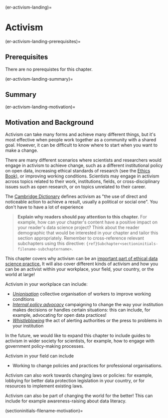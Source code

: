 (er-activism-landing)=
# Activism

(er-activism-landing-prerequisites)=
## Prerequisites

There are no prerequistes for this chapter. 

(er-activism-landing-summary)=
## Summary



(er-activism-landing-motivation)=
## Motivation and Background

Activism can take many forms and achieve many different things, but it's most effective when people work together as a community with a shared goal. 
However, it can be difficult to know where to start when you want to make a change. 

There are many different scenarios where scientists and researchers would engage in activism to achieve change, such as a different institutional policy on open data, increasing ethical standards of research (see the [Ethics Book](https://the-turing-way.netlify.app/ethical-research/ethical-research.html)), or improving working conditions. 
Scientists may engage in activism across topics related to their work, institutions, fields, or cross-disciplinary issues such as open research, or on topics unrelated to their career. 

The [Cambridge Dictionary](https://dictionary.cambridge.org/dictionary/english/activism) defines activism as "the use of direct and noticeable action to achieve a result, usually a political or social one". 
You don't have to have a lot of experience

> **Explain why readers should pay attention to this chapter.**
> For example, how can your chapter's content have a positive impact on your reader's data science project?
> Think about the reader demographic that would be interested in your chapter and tailor this section appropriately.
> Remember to cross-reference relevant subchapters using this directive: `{ref}Subchapter<sectioninitials-filename-subchaptername>`.

This chapter covers why activism can be an [important part of ethical data science practice.](https://the-turing-way.netlify.app/ethical-research/ethical-research/activism/activism-ethics.md)
It will also cover different kinds of activism and how you can be an activist within your workplace, your field, your country, or the world at large!

Activism in your workplace can include:
* [*Unionisation*](https://the-turing-way.netlify.app/ethical-research/ethical-research/activism/activism-unionisation.md) collective organisation of workers to improve working conditions 
* [*Internal policy advocacy*](https://the-turing-way.netlify.app/ethical-research/ethical-research/activism/activism-internal-policy.md) campaigning to change the way your institution makes decisions or handles certain situations: this can include, for example, advocating for open data practices!   
* [*Whistleblowing*](https://the-turing-way.netlify.app/ethical-research/ethical-research/activism/activism-whistleblowing.md) the act of alerting authorities or the press to problems in your institution 

In the future, we would like to expand this chapter to include guides to activism in wider society for scientists, for example, how to engage with government policy-making processes. 

Activism in your field can include 
* Working to change policies and practices for professional organisations.

Activism can also work towards changing laws or policies: for example, lobbying for better data protection legislation in your country, or for resources to implement existing laws.

Activism can also be part of changing the world for the better! 
This can include for example awareness-raising about data literacy.


(sectioninitials-filename-motivation)=

